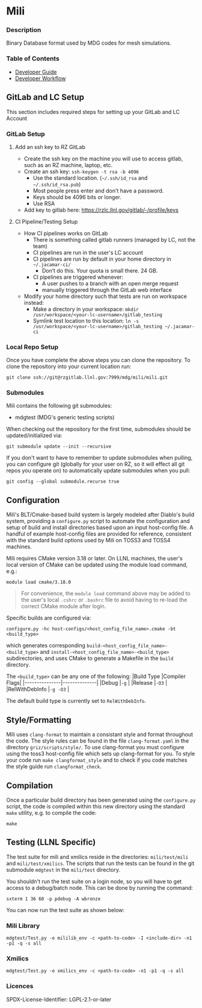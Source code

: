 # Mili

### Description

Binary Database format used by MDG codes for mesh simulations.

### Table of Contents
- [Developer Guide](#developer-guide)
- [Developer Workflow](#developer-workflow)

## GitLab and LC Setup

This section includes required steps for setting up your GitLab and LC Account

### GitLab Setup

1. Add an ssh key to RZ GitLab
    - Create the ssh key on the machine you will use to access gitlab, such as an RZ machine, laptop, etc.
    - Create an ssh key: `ssh-keygen -t rsa -b 4096`
        - Use the standard location. (`~/.ssh/id_rsa` and `~/.ssh/id_rsa.pub`)
        - Most people press enter and don't have a password.
        - Keys should be 4096 bits or longer.
        - Use RSA
    - Add key to gitlab here: https://rzlc.llnl.gov/gitlab/-/profile/keys

2. CI Pipeline/Testing Setup
    - How CI pipelines works on GitLab
        - There is something called gitlab runners (managed by LC, not the team)
        - CI pipelines are run in the user's LC account
        - CI pipelines are run by default in your home directory in `~/.jacamar-ci/`
            - Don’t do this. Your quota is small there. 24 GB.
        - CI pipelines are triggered whenever:
            - A user pushes to a branch with an open merge request
            - manually triggered through the GitLab web interface
    - Modify your home directory such that tests are run on workspace instead:
        - Make a directory in your workspace: `mkdir /usr/workspace/<your-lc-username>/gitlab_testing`
        - Symlink test location to this location: `ln -s /usr/workspace/<your-lc-username>/gitlab_testing ~/.jacamar-ci`

### Local Repo Setup

Once you have complete the above steps you can clone the repository. To clone the repository into your current location run:
```
git clone ssh://git@rzgitlab.llnl.gov:7999/mdg/mili/mili.git
```

### Submodules

Mili contains the following git submodules:
- mdgtest (MDG's generic testing scripts)

When checking out the repository for the first time, submodules should be updated/initialized via:
```
git submodule update --init --recursive
```

If you don't want to have to remember to update submodules when pulling, you can configure git (globally for your user on RZ, so it will effect all git repos you operate on) to automatically update submodules when you pull:
```
git config --global submodule.recurse true
```

## Configuration

Mili's BLT/Cmake-based build system is largely modeled after Diablo's build system, providing a `configure.py` script to automate the configuration and setup of build and install directories based upon an input host-config file. A handful of example host-config files are provided for reference, consistent with the standard build options used by Mili on TOSS3 and TOSS4 machines.

Mili requires CMake version 3.18 or later. On LLNL machines, the user's local version of CMake can be updated using the module load command, e.g.:
```
module load cmake/3.18.0
```

> For convenience, the `module load` command above may be added to the user's local `.cshrc` or `.bashrc` file to avoid having to re-load the correct CMake module after login.

Specific builds are configured via:
```
configure.py -hc host-configs/<host_config_file_name>.cmake -bt <build_type>
```
which generates corresponding `build-<host_config_file_name>-<build_type>` and `install-<host_config_file_name>-<build_type>` subdirectories, and uses CMake to generate a Makefile in the `build` directory.

The `<build_type>` can be any one of the following:
|Build Type     |Compiler Flags|
|---------------|--------------|
|Debug          |`-g`          |
|Release        |`-O3`         |
|RelWithDebInfo |`-g -O3`      |

The default build type is currently set to `RelWithDebInfo`.

## Style/Formatting

Mili uses `clang-format` to maintain a consistant style and format throughout the code. The style rules can be found in the file `clang-format.yaml` in the directory `griz/scripts/style/`. To use clang-format you must configure using the toss3 host-config file which sets up clang-format for you. To style your code run `make clangformat_style` and to check if you code matches the style guide run `clangformat_check`.

## Compilation

Once a particular build directory has been generated using the `configure.py` script, the code is compiled within this new directory using the standard `make` utility, e.g. to compile the code:
```
make
```

## Testing  (**LLNL Specific**)

The test suite for mili and xmilics reside in the directories: `mili/test/mili` and `mili/test/xmilics`. The scripts that run the tests can be found in the git submodule `mdgtest` in the `mili/test` directory.

You shouldn't run the test suite on a login node, so you will have to get access to a debug/batch node. This can be done by running the command:
```
sxterm 1 36 60 -p pdebug -A wbronze
```

You can now run the test suite as shown below:

### Mili Library
```
mdgtest/Test.py -e mililib_env -c <path-to-code> -I <include-dir> -n1 -p1 -q -s all
```

### Xmilics
```
mdgtest/Test.py -e xmilics_env -c <path-to-code> -n1 -p1 -q -s all
```

### Licences

SPDX-License-Identifier: LGPL-2.1-or-later
